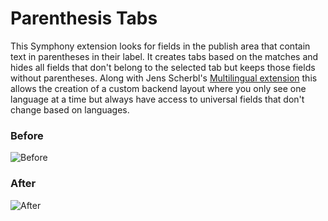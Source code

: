 # Parenthesis Tabs

This Symphony extension looks for fields in the publish area that contain text in parentheses in their label. It creates tabs based on the matches and hides all fields that don't belong to the selected tab but keeps those fields without parentheses. Along with Jens Scherbl's [Multilingual extension](https://github.com/jensscherbl/multilingual) this allows the creation of a custom backend layout where you only see one language at a time but always have access to universal fields that don't change based on languages.

### Before

![Before](http://projekte.nilshoerrmann.de/screenshots/sym_pt-before.png)

### After

![After](http://projekte.nilshoerrmann.de/screenshots/sym_pt-after.png)
